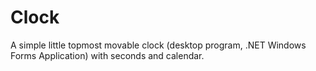 # Clock

A simple little topmost movable clock (desktop program, .NET Windows Forms Application) with seconds and calendar.
